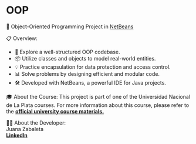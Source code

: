 # OOP
🚀 Object-Oriented Programming Project in [NetBeans](https://netbeans.apache.org/)

📋 Overview:
- 🧪 Explore a well-structured OOP codebase.
- 📦 Utilize classes and objects to model real-world entities.
- 💡 Practice encapsulation for data protection and access control.
- 📊 Solve problems by designing efficient and modular code.
- 🛠️ Developed with NetBeans, a powerful IDE for Java projects.

🎓 About the Course:
This project is part of one of the Universidad Nacional de La Plata courses. For more information about this course, please refer to the **[official university course materials.](http://info.unlp.edu.ar/wp-content/uploads/2018/05/Taller-de-Programaci%C3%B3n.pdf)**

👨‍💻 About the Developer:
<br>
Juana Zabaleta
<br>
**[LinkedIn](https://www.linkedin.com/in/juanazabaleta/)**
